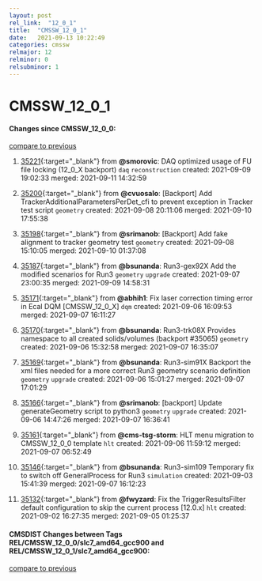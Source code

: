 ```yaml
---
layout: post
rel_link:  "12_0_1"
title:  "CMSSW_12_0_1"
date:   2021-09-13 10:22:49
categories: cmssw
relmajor: 12
relminor: 0
relsubminor: 1
---
```


# CMSSW_12_0_1
#### Changes since CMSSW_12_0_0:
[compare to previous](https://github.com/cms-sw/cmssw/compare/CMSSW_12_0_0...CMSSW_12_0_1)



1. [35221](http://github.com/cms-sw/cmssw/pull/35221){:target="_blank"}  from **@smorovic**: DAQ optimized usage of FU file locking (12_0_X backport) `daq` `reconstruction` created: 2021-09-09 19:02:33 merged: 2021-09-11 14:32:59

2. [35200](http://github.com/cms-sw/cmssw/pull/35200){:target="_blank"}  from **@cvuosalo**: [Backport] Add TrackerAdditionalParametersPerDet_cfi to prevent exception in Tracker test script `geometry` created: 2021-09-08 20:11:06 merged: 2021-09-10 17:55:38

3. [35198](http://github.com/cms-sw/cmssw/pull/35198){:target="_blank"}  from **@srimanob**: [Backport] Add fake alignment to tracker geometry test `geometry` created: 2021-09-08 15:10:05 merged: 2021-09-10 01:37:08

4. [35187](http://github.com/cms-sw/cmssw/pull/35187){:target="_blank"}  from **@bsunanda**: Run3-gex92X Add the modified scenarios for Run3 `geometry` `upgrade` created: 2021-09-07 23:00:35 merged: 2021-09-09 14:58:31

5. [35171](http://github.com/cms-sw/cmssw/pull/35171){:target="_blank"}  from **@abhih1**: Fix laser correction timing error in Ecal DQM [CMSSW_12_0_X] `dqm` created: 2021-09-06 16:09:53 merged: 2021-09-07 16:11:27

6. [35170](http://github.com/cms-sw/cmssw/pull/35170){:target="_blank"}  from **@bsunanda**: Run3-trk08X Provides namespace to all created solids/volumes (backport #35065) `geometry` created: 2021-09-06 15:32:58 merged: 2021-09-07 16:35:07

7. [35169](http://github.com/cms-sw/cmssw/pull/35169){:target="_blank"}  from **@bsunanda**: Run3-sim91X Backport the xml files needed for a more correct Run3 geometry scenario definition `geometry` `upgrade` created: 2021-09-06 15:01:27 merged: 2021-09-07 17:01:29

8. [35166](http://github.com/cms-sw/cmssw/pull/35166){:target="_blank"}  from **@srimanob**: [backport] Update generateGeometry script to python3 `geometry` `upgrade` created: 2021-09-06 14:47:26 merged: 2021-09-07 16:36:41

9. [35161](http://github.com/cms-sw/cmssw/pull/35161){:target="_blank"}  from **@cms-tsg-storm**: HLT menu migration to CMSSW_12_0_0 template `hlt` created: 2021-09-06 11:59:12 merged: 2021-09-07 06:52:49

10. [35146](http://github.com/cms-sw/cmssw/pull/35146){:target="_blank"}  from **@bsunanda**: Run3-sim109 Temporary fix to switch off GeneralProcess for Run3 `simulation` created: 2021-09-03 15:41:39 merged: 2021-09-07 16:12:23

11. [35132](http://github.com/cms-sw/cmssw/pull/35132){:target="_blank"}  from **@fwyzard**: Fix the TriggerResultsFilter default configuration to skip the current process [12.0.x] `hlt` created: 2021-09-02 16:27:35 merged: 2021-09-05 01:25:37

#### CMSDIST Changes between Tags REL/CMSSW_12_0_0/slc7_amd64_gcc900 and REL/CMSSW_12_0_1/slc7_amd64_gcc900:
[compare to previous](https://github.com/cms-sw/cmsdist/compare/REL/CMSSW_12_0_0/slc7_amd64_gcc900...REL/CMSSW_12_0_1/slc7_amd64_gcc900)


